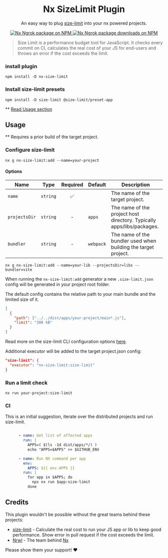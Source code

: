 
<div align="center">
<h1>  Nx SizeLimit Plugin </h1>
An easy way to plug 
<a href="https://github.com/ai/size-limit">size-limit</a>
into your nx powered projects.
  <p dir="auto">
    <a href="https://www.npmjs.org/package/nx-size-limit">
      <img src="https://img.shields.io/npm/v/nx-size-limit?style=flat" alt="Nx Ngrok package on NPM" />
    </a>
    <a href="https://www.npmjs.org/package/nx-size-limit">
      <img src="https://img.shields.io/npm/dm/nx-size-limit" alt="Nx Ngrok package downloads on NPM" aria-hidden="true" />
    </a>

[//]: # (    <a href="https://sonarcloud.io/summary/new_code?id=domjtalbot_nx-size-limit">)

[//]: # (      <img src="https://sonarcloud.io/api/project_badges/measure?project=domjtalbot_nx-size-limit&metric=alert_status" alt="SonarCloud Quality Gate Status" aria-hidden="true" />)

[//]: # (    </a>)
  </p>

</div>

> Size Limit is a performance budget tool for JavaScript. It checks every commit on CI, calculates the real cost of your JS for end-users and throws an error if the cost exceeds the limit.

### install plugin

```
npm install -D nx-size-limit
```

### Install size-limit presets

```
npm install -D size-limit @size-limit/preset-app
```

** [Read Usage section](https://github.com/ai/size-limit#usage)

## Usage
** Requires a prior build of the target project.

### Configure size-limit

```
nx g nx-size-limit:add --name=your-project
```

#### Options

| Name          | Type                           | Required | Default | Description                                                           |
|---------------|--------------------------------|:--------:|---------|-----------------------------------------------------------------------|
| `name`        | `string`                       |     ✅       |         | The name of the target project.                                         |
| `projectsDir` | `string`                       |    -     | `apps`  | The name of the project host directory. Typically apps/libs/packages. |
| `bundler`     | `string`                       |    -     |`webpack`| The name of the bundler used when building the target project.       |


```
nx g nx-size-limit:add --name=your-lib --projectsDir=libs --bundler=vite
```

When running the `nx-size-limit:add` generator a new `.size-limit.json` config will be generated in your project root folder.

The default config contains the relative path to your main bundle and the limited size of it.

```json
[
  { 
    "path": ["../../dist/apps/your-project/main*.js"], 
    "limit": "300 kB"
  }
]
```

Read more on the size-limit CLI configuration options [here](https://github.com/ai/size-limit#limits-config).

Additional executor will be added to the target project.json config:

```json
"size-limit": {
  "executor": "nx-size-limit:size-limit"
}
```
### Run a limit check
```
nx run your-project:size-limit
```

### CI
This is an initial suggestion, iterate over the distributed projects and run size-limit.

```yaml

      - name: Get list of affected apps
        run: |
          APPS=( $(ls -1d dist/apps/*/) )
          echo "APPS=$APPS" >> $GITHUB_ENV

      - name: Run NX command per app
        env:
          APPS: ${{ env.APPS }}
        run: |
          for app in $APPS; do
            npx nx run $app:size-limit
          done

```

## Credits

This plugin wouldn't be possible without the great teams behind these projects:

- [size-limit](https://github.com/ai/size-limit) - Calculate the real cost to run your JS app or lib to keep good performance. Show error in pull request if the cost exceeds the limit.
- [Nrwl](https://github.com/nrwl) - The team behind [Nx](https://github.com/nrwl/nx)

Please show them your support! ❤️
